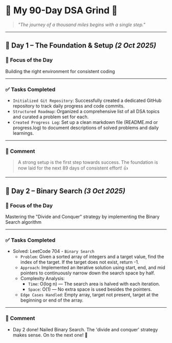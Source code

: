 #  🚀 My 90-Day DSA Grind 🚀

> *"The journey of a thousand miles begins with a single step."*

---

## 📅 **Day 1** – The Foundation & Setup *(2 Oct 2025)*

### 🎯 **Focus of the Day** 
Building the right environment for consistent coding

---

### ✅ **Tasks Completed**

- `Initialized Git Repository`: Successfully created a dedicated GitHub repository to track daily progress and code commits.
- `Structured Roadmap`: Organized a comprehensive list of all DSA topics and curated a problem set for each.
- `Created Progress Log`: Set up a clean markdown file (README.md or progress.log) to document descriptions of solved problems and daily learnings.

---

### 💭 **Comment**
> A strong setup is the first step towards success. The foundation is now laid for the next 89 days of consistent effort! 👍

---

## 📅 **Day 2** – Binary Search *(3 Oct 2025)*

### 🎯 **Focus of the Day**
Mastering the "Divide and Conquer" strategy by implementing the Binary Search algorithm

---
### ✅ **Tasks Completed**

- Solved: LeetCode 704 - `Binary Search`
  - `Problem`: Given a sorted array of integers and a target value, find the index of the target. If the target does not exist, return -1.
  - `Approach`: Implemented an iterative solution using start, end, and mid pointers to continuously narrow down the search space by half.
  - Complexity Analysis:
    - `Time`: O(log n) — The search area is halved with each iteration.
    - `Space`: O(1) — No extra space is used besides the pointers.
  - `Edge Cases Handled`: Empty array, target not present, target at the beginning or end of the array.

---

### 💭 **Comment**

- Day 2 done! Nailed Binary Search. The 'divide and conquer' strategy makes sense. On to the next one! 💪
